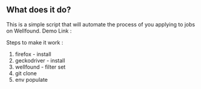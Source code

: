 ## What does it do?
This is a simple script that will automate the process of you applying to jobs on Wellfound. 
Demo Link : 

Steps to make it work : 
1) firefox - install
2) geckodriver - install
3) wellfound - filter set
4) git clone
5) env populate

